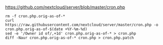 https://github.com/nextcloud/server/blob/master/cron.php

```shell
rm -f cron.php.orig-as-of-*
curl https://raw.githubusercontent.com/nextcloud/server/master/cron.php -o cron.php.orig-as-of-$(date +%Y-%m-%d)
sed -e '/Owner id of/,+1d' cron.php.orig-as-of-* > cron.php
diff -Naur cron.php.orig-as-of-* cron.php > cron.php.patch
```
